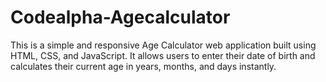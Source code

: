 # Codealpha-Agecalculator
This is a simple and responsive Age Calculator web application built using HTML, CSS, and JavaScript. It allows users to enter their date of birth and calculates their current age in years, months, and days instantly.

